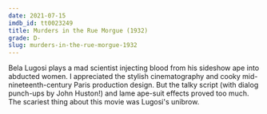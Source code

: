 ```yaml
---
date: 2021-07-15
imdb_id: tt0023249
title: Murders in the Rue Morgue (1932)
grade: D-
slug: murders-in-the-rue-morgue-1932
---
```


Bela Lugosi plays a mad scientist injecting blood from his sideshow ape into abducted women. I appreciated the stylish cinematography and cooky mid-nineteenth-century Paris production design. But the talky script (with dialog punch-ups by John Huston!) and lame ape-suit effects proved too much. The scariest thing about this movie was Lugosi's unibrow.